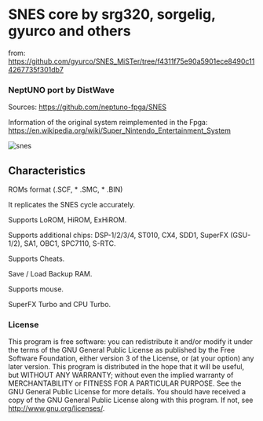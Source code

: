 # SNES core by srg320, sorgelig, gyurco and others

from: https://github.com/gyurco/SNES_MiSTer/tree/f4311f75e90a5901ece8490c114267735f301db7

### NeptUNO port by DistWave

Sources: https://github.com/neptuno-fpga/SNES

Information of the original system reimplemented in the Fpga: https://en.wikipedia.org/wiki/Super_Nintendo_Entertainment_System

![snes](https://user-images.githubusercontent.com/31018768/97775381-747b9a80-1b60-11eb-8501-ec8c49808a95.jpg)

Characteristics
--------------------------------------------------------
ROMs format (.SCF, * .SMC, * .BIN)

It replicates the SNES cycle accurately.

Supports LoROM, HiROM, ExHiROM.

Supports additional chips: DSP-1/2/3/4, ST010, CX4, SDD1, SuperFX (GSU-1/2), SA1, OBC1, SPC7110, S-RTC.

Supports Cheats.

Save / Load Backup RAM.

Supports mouse.

SuperFX Turbo and CPU Turbo.

### License


This program is free software: you can redistribute it and/or modify it under the terms of the GNU General Public License as published by the Free Software Foundation, either version 3 of the License, or (at your option) any later version.
This program is distributed in the hope that it will be useful, but WITHOUT ANY WARRANTY; without even the implied warranty of MERCHANTABILITY or FITNESS FOR A PARTICULAR PURPOSE. See the GNU General Public License for more details.
You should have received a copy of the GNU General Public License along with this program. If not, see http://www.gnu.org/licenses/.
